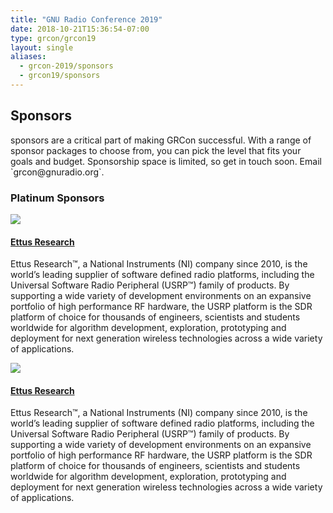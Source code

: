 ```yaml
---
title: "GNU Radio Conference 2019"
date: 2018-10-21T15:36:54-07:00
type: grcon/grcon19
layout: single
aliases:
  - grcon-2019/sponsors
  - grcon19/sponsors
---
```


<div class="row px-2">
    <h2>Sponsors</h2>
sponsors are a critical part of making GRCon successful. With a range of sponsor packages to choose from, you can pick the level that fits your goals and budget. Sponsorship space is limited, so get in touch soon. Email `grcon@gnuradio.org`.
</div>
<div class="container spon_level">
<h3> Platinum Sponsors</h3>
<div class="spon_hr"></div>
    <div class="row sponsor">
        <div class="col-lg-4 text-center spon_img">
            <a href="www.ettus.com" target="_blank"><img src="/grcon/grcon19/logos/ettus.svg" class="spon_img"></a>
        </div>
        <div class="col-lg-8">
            <h4 class="spon_title"><a href="www.ettus.com" target="_blank">Ettus Research</a></h4>
            <p class="spon_body">
            Ettus Research™, a National Instruments (NI) company since 2010, is the world’s leading supplier of software defined radio platforms, including the Universal Software Radio Peripheral (USRP™) family of products. By supporting a wide variety of development environments on an expansive portfolio of high performance RF hardware, the USRP platform is the SDR platform of choice for thousands of engineers, scientists and students worldwide for algorithm development, exploration, prototyping and deployment for next generation wireless technologies across a wide variety of applications.
            </p>
        </div>
   </div>
    <div class="row sponsor">
        <div class="col-lg-4 text-center spon_img">
            <a href="www.ettus.com" target="_blank"><img src="/grcon/grcon19/logos/ettus.svg" class="spon_img"></a>
        </div>
        <div class="col-lg-8">
            <h4 class="spon_title"><a href="www.ettus.com" target="_blank">Ettus Research</a></h4>
            <p class="spon_body">
            Ettus Research™, a National Instruments (NI) company since 2010, is the world’s leading supplier of software defined radio platforms, including the Universal Software Radio Peripheral (USRP™) family of products. By supporting a wide variety of development environments on an expansive portfolio of high performance RF hardware, the USRP platform is the SDR platform of choice for thousands of engineers, scientists and students worldwide for algorithm development, exploration, prototyping and deployment for next generation wireless technologies across a wide variety of applications.
            </p>
        </div>
   </div>
</div>

